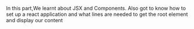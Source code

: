In this part,We learnt about JSX and Components.
Also got to know how to set up a react application and what lines are needed to get the root element and display our content
